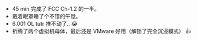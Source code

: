- 45 min 完成了 FCC Ch-1.2 的一半。
- 戴着眼罩睡了个不错的午觉。
- 6.001 OL tutr 推不动了.. :sob:
- 折腾了两个虚拟机母体，最后还是 VMware 好用（解锁了完全沉浸模式） :thumbsup:
